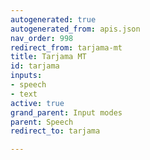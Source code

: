 ```yaml
---
autogenerated: true
autogenerated_from: apis.json
nav_order: 998
redirect_from: tarjama-mt
title: Tarjama MT
id: tarjama
inputs:
- speech
- text
active: true
grand_parent: Input modes
parent: Speech
redirect_to: tarjama

---
```


